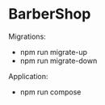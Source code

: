 # BarberShop
Migrations: 
- npm run migrate-up
- npm run migrate-down

Application:
- npm run compose
